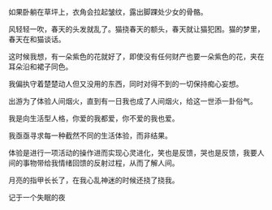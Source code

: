 如果卧躺在草坪上，衣角会拉起皱纹，露出脚踝处少女的骨骼。

风轻轻一吹，春天的头发就乱了。猫挠春天的额头，春天就让猫犯困。猫的梦里，春天在和猫谈话。

这时候我想，有一朵紫色的花就好了，即使没有任何财产也要一朵紫色的花，夹在耳朵沿和裙子同色。

我偏执守着楚楚动人但又没用的东西，同时对得不到的一切保持痴心妄想。


出游为了体验人间烟火，直到有一日我也成了人间烟火，给这一世添一卦俗气。

我是向生活型人格，你爱的我都爱，你不爱的我也爱。

我亟亟寻求每一种截然不同的生活体验，而非结果。

体验是进行一项活动的操作进而实现心灵进化，笑也是反馈，哭也是反馈，我要人间的事物带给我情绪回馈的反射过程，从而了解人间。

月亮的指甲长长了，在我心乱神迷的时候还挠了挠我。

记于一个失眠的夜